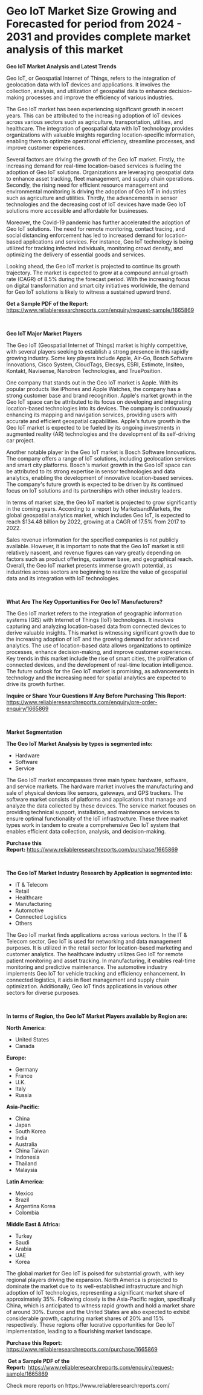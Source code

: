 <p><h1>Geo IoT Market Size Growing and Forecasted for period from 2024 - 2031 and provides complete market analysis of this market</h1></p><p><strong>Geo IoT Market Analysis and Latest Trends</strong></p>
<p><p>Geo IoT, or Geospatial Internet of Things, refers to the integration of geolocation data with IoT devices and applications. It involves the collection, analysis, and utilization of geospatial data to enhance decision-making processes and improve the efficiency of various industries.</p><p>The Geo IoT market has been experiencing significant growth in recent years. This can be attributed to the increasing adoption of IoT devices across various sectors such as agriculture, transportation, utilities, and healthcare. The integration of geospatial data with IoT technology provides organizations with valuable insights regarding location-specific information, enabling them to optimize operational efficiency, streamline processes, and improve customer experiences.</p><p>Several factors are driving the growth of the Geo IoT market. Firstly, the increasing demand for real-time location-based services is fueling the adoption of Geo IoT solutions. Organizations are leveraging geospatial data to enhance asset tracking, fleet management, and supply chain operations. Secondly, the rising need for efficient resource management and environmental monitoring is driving the adoption of Geo IoT in industries such as agriculture and utilities. Thirdly, the advancements in sensor technologies and the decreasing cost of IoT devices have made Geo IoT solutions more accessible and affordable for businesses.</p><p>Moreover, the Covid-19 pandemic has further accelerated the adoption of Geo IoT solutions. The need for remote monitoring, contact tracing, and social distancing enforcement has led to increased demand for location-based applications and services. For instance, Geo IoT technology is being utilized for tracking infected individuals, monitoring crowd density, and optimizing the delivery of essential goods and services.</p><p>Looking ahead, the Geo IoT market is projected to continue its growth trajectory. The market is expected to grow at a compound annual growth rate (CAGR) of 8.5% during the forecast period. With the increasing focus on digital transformation and smart city initiatives worldwide, the demand for Geo IoT solutions is likely to witness a sustained upward trend.</p></p>
<p><strong>Get a Sample PDF of the Report:&nbsp;</strong> <a href="https://www.reliableresearchreports.com/enquiry/request-sample/1665869">https://www.reliableresearchreports.com/enquiry/request-sample/1665869</a></p>
<p>&nbsp;</p>
<p><strong>Geo IoT Major Market Players</strong></p>
<p><p>The Geo IoT (Geospatial Internet of Things) market is highly competitive, with several players seeking to establish a strong presence in this rapidly growing industry. Some key players include Apple, Air-Go, Bosch Software Innovations, Cisco System, CloudTags, Elecsys, ESRI, Estimote, Insiteo, Kontakt, Navisense, Nanotron Technologies, and TruePosition.</p><p>One company that stands out in the Geo IoT market is Apple. With its popular products like iPhones and Apple Watches, the company has a strong customer base and brand recognition. Apple's market growth in the Geo IoT space can be attributed to its focus on developing and integrating location-based technologies into its devices. The company is continuously enhancing its mapping and navigation services, providing users with accurate and efficient geospatial capabilities. Apple's future growth in the Geo IoT market is expected to be fueled by its ongoing investments in augmented reality (AR) technologies and the development of its self-driving car project.</p><p>Another notable player in the Geo IoT market is Bosch Software Innovations. The company offers a range of IoT solutions, including geolocation services and smart city platforms. Bosch's market growth in the Geo IoT space can be attributed to its strong expertise in sensor technologies and data analytics, enabling the development of innovative location-based services. The company's future growth is expected to be driven by its continued focus on IoT solutions and its partnerships with other industry leaders.</p><p>In terms of market size, the Geo IoT market is projected to grow significantly in the coming years. According to a report by MarketsandMarkets, the global geospatial analytics market, which includes Geo IoT, is expected to reach $134.48 billion by 2022, growing at a CAGR of 17.5% from 2017 to 2022.</p><p>Sales revenue information for the specified companies is not publicly available. However, it is important to note that the Geo IoT market is still relatively nascent, and revenue figures can vary greatly depending on factors such as product offerings, customer base, and geographical reach. Overall, the Geo IoT market presents immense growth potential, as industries across sectors are beginning to realize the value of geospatial data and its integration with IoT technologies.</p></p>
<p>&nbsp;</p>
<p><strong>What Are The Key Opportunities For Geo IoT Manufacturers?</strong></p>
<p><p>The Geo IoT market refers to the integration of geographic information systems (GIS) with Internet of Things (IoT) technologies. It involves capturing and analyzing location-based data from connected devices to derive valuable insights. This market is witnessing significant growth due to the increasing adoption of IoT and the growing demand for advanced analytics. The use of location-based data allows organizations to optimize processes, enhance decision-making, and improve customer experiences. Key trends in this market include the rise of smart cities, the proliferation of connected devices, and the development of real-time location intelligence. The future outlook for the Geo IoT market is promising, as advancements in technology and the increasing need for spatial analytics are expected to drive its growth further.</p></p>
<p><strong>Inquire or Share Your Questions If Any Before Purchasing This Report:</strong> <a href="https://www.reliableresearchreports.com/enquiry/pre-order-enquiry/1665869">https://www.reliableresearchreports.com/enquiry/pre-order-enquiry/1665869</a></p>
<p>&nbsp;</p>
<p><strong>Market Segmentation</strong></p>
<p><strong>The Geo IoT Market Analysis by types is segmented into:</strong></p>
<p><ul><li>Hardware</li><li>Software</li><li>Service</li></ul></p>
<p><p>The Geo IoT market encompasses three main types: hardware, software, and service markets. The hardware market involves the manufacturing and sale of physical devices like sensors, gateways, and GPS trackers. The software market consists of platforms and applications that manage and analyze the data collected by these devices. The service market focuses on providing technical support, installation, and maintenance services to ensure optimal functionality of the IoT infrastructure. These three market types work in tandem to create a comprehensive Geo IoT system that enables efficient data collection, analysis, and decision-making.</p></p>
<p><strong>Purchase this Report:&nbsp;</strong><a href="https://www.reliableresearchreports.com/purchase/1665869">https://www.reliableresearchreports.com/purchase/1665869</a></p>
<p>&nbsp;</p>
<p><strong>The Geo IoT Market Industry Research by Application is segmented into:</strong></p>
<p><ul><li>IT & Telecom</li><li>Retail</li><li>Healthcare</li><li>Manufacturing</li><li>Automotive</li><li>Connected Logistics</li><li>Others</li></ul></p>
<p><p>The Geo IoT market finds applications across various sectors. In the IT & Telecom sector, Geo IoT is used for networking and data management purposes. It is utilized in the retail sector for location-based marketing and customer analytics. The healthcare industry utilizes Geo IoT for remote patient monitoring and asset tracking. In manufacturing, it enables real-time monitoring and predictive maintenance. The automotive industry implements Geo IoT for vehicle tracking and efficiency enhancement. In connected logistics, it aids in fleet management and supply chain optimization. Additionally, Geo IoT finds applications in various other sectors for diverse purposes.</p></p>
<p>&nbsp;</p>
<p><strong>In terms of Region, the Geo IoT Market Players available by Region are:</strong></p>
<p>
    <p> <strong> North America: </strong>
        <ul>
            <li>United States</li>
            <li>Canada</li>
        </ul>
        </p> 
    <p> <strong> Europe: </strong>
        <ul>
            <li>Germany</li>
            <li>France</li>
            <li>U.K.</li>
            <li>Italy</li>
            <li>Russia</li>
        </ul>
        </p> 
    <p> <strong> Asia-Pacific: </strong>
        <ul>
            <li>China</li>
            <li>Japan</li>
            <li>South Korea</li>
            <li>India</li>
            <li>Australia</li>
            <li>China Taiwan</li>
            <li>Indonesia</li>
            <li>Thailand</li>
            <li>Malaysia</li>
        </ul>
        </p> 
    <p> <strong> Latin America: </strong>
        <ul>
            <li>Mexico</li>
            <li>Brazil</li>
            <li>Argentina Korea</li>
            <li>Colombia</li>
        </ul>
        </p> 
    <p> <strong> Middle East & Africa: </strong>
        <ul>
            <li>Turkey</li>
            <li>Saudi</li>
            <li>Arabia</li>
            <li>UAE</li>
            <li>Korea</li>
        </ul>
    </p>
    </p>
<p><p>The global market for Geo IoT is poised for substantial growth, with key regional players driving the expansion. North America is projected to dominate the market due to its well-established infrastructure and high adoption of IoT technologies, representing a significant market share of approximately 35%. Following closely is the Asia-Pacific region, specifically China, which is anticipated to witness rapid growth and hold a market share of around 30%. Europe and the United States are also expected to exhibit considerable growth, capturing market shares of 20% and 15% respectively. These regions offer lucrative opportunities for Geo IoT implementation, leading to a flourishing market landscape.</p></p>
<p><strong>Purchase this Report: </strong><a href="https://www.reliableresearchreports.com/purchase/1665869">https://www.reliableresearchreports.com/purchase/1665869</a></p>
<p>&nbsp;<strong>Get a Sample PDF of the Report:&nbsp;&nbsp;</strong><a href="https://www.reliableresearchreports.com/enquiry/request-sample/1665869">https://www.reliableresearchreports.com/enquiry/request-sample/1665869</a></p>
<p><strong></strong></p>
<p>Check more reports on https://www.reliableresearchreports.com/</p>